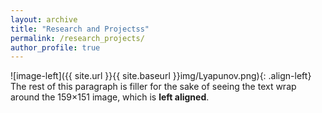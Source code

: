 ```yaml
---
layout: archive
title: "Research and Projectss"
permalink: /research_projects/
author_profile: true
---
```



![image-left]({{ site.url }}{{ site.baseurl }}img/Lyapunov.png){: .align-left} The rest of this paragraph is filler for the sake of seeing the text wrap around the 159×151 image, which is **left aligned**.